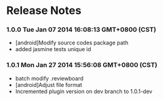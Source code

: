 <!--
#
# Copyright 2012-2013, Polyvi Inc. (http://polyvi.github.io/openxface)
# This program is distributed under the terms of the GNU General Public License.
# 
# This file is part of xFace.
# 
# xFace is free software: you can redistribute it and/or modify
# it under the terms of the GNU General Public License as published by
# the Free Software Foundation, either version 3 of the License, or
# (at your option) any later version.
# 
# xFace is distributed in the hope that it will be useful,
# but WITHOUT ANY WARRANTY; without even the implied warranty of
# MERCHANTABILITY or FITNESS FOR A PARTICULAR PURPOSE.  See the
# GNU General Public License for more details.
# 
# You should have received a copy of the GNU General Public License
# along with xFace.  If not, see <http://www.gnu.org/licenses/>.
#
-->

# Release Notes
### 1.0.0 Tue Jan 07 2014 16:08:13 GMT+0800 (CST)
 *  [android]Modify source codes package path
 *  added jasmine tests unique id
### 1.0.1 Mon Jan 27 2014 15:56:08 GMT+0800 (CST)
 *  batch modify .reviewboard
 *  [android]Adjust file format
 *  Incremented plugin version on dev branch to 1.0.1-dev